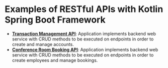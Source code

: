 # Examples of RESTful APIs with Kotlin Spring Boot Framework

- <a href="https://github.com/sauravdwivedi/Microservices/tree/main/Kotlin/transaction-management-api">**Transaction Management API**</a>: Application implements backend web service with CRUD methods to be executed on endpoints in order to create and manage accounts.
- <a href="https://github.com/sauravdwivedi/Microservices/tree/main/Kotlin/conference-room-booking-api">**Conference Room Booking API**</a>: Application implements backend web service with CRUD methods to be executed on endpoints in order to create employees and manage bookings.